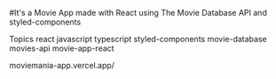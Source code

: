 #It's a Movie App made with React using The Movie Database API and styled-components

Topics
react javascript typescript styled-components movie-database movies-api movie-app-react


moviemania-app.vercel.app/


